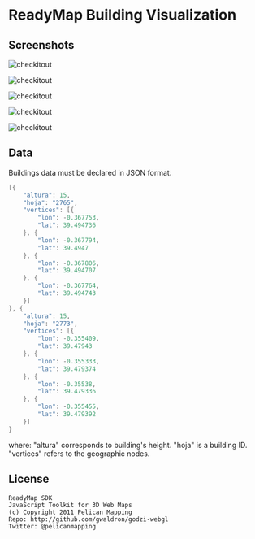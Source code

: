 ReadyMap Building Visualization
===============================

Screenshots
-----------

![checkitout](http://imgur.com/g4rEdQW)

![checkitout](http://imgur.com/g4Dg02C)

![checkitout](http://imgur.com/tNayYyj)

![checkitout](http://imgur.com/qohiosb)

![checkitout](http://imgur.com/aQ98lSp)

Data
-----

Buildings data must be declared in JSON format.
```java
[{
    "altura": 15,
    "hoja": "2765",
    "vertices": [{
        "lon": -0.367753,
        "lat": 39.494736
    }, {
        "lon": -0.367794,
        "lat": 39.4947
    }, {
        "lon": -0.367806,
        "lat": 39.494707
    }, {
        "lon": -0.367764,
        "lat": 39.494743
    }]
}, {
    "altura": 15,
    "hoja": "2773",
    "vertices": [{
        "lon": -0.355409,
        "lat": 39.47943
    }, {
        "lon": -0.355333,
        "lat": 39.479374
    }, {
        "lon": -0.35538,
        "lat": 39.479336
    }, {
        "lon": -0.355455,
        "lat": 39.479392
    }]
}
```
where:
"altura" corresponds to building's height.
"hoja" is a building ID.
"vertices" refers to the geographic nodes.
 
License
-------

    ReadyMap SDK
    JavaScript Toolkit for 3D Web Maps
    (c) Copyright 2011 Pelican Mapping
    Repo: http://github.com/gwaldron/godzi-webgl
    Twitter: @pelicanmapping
